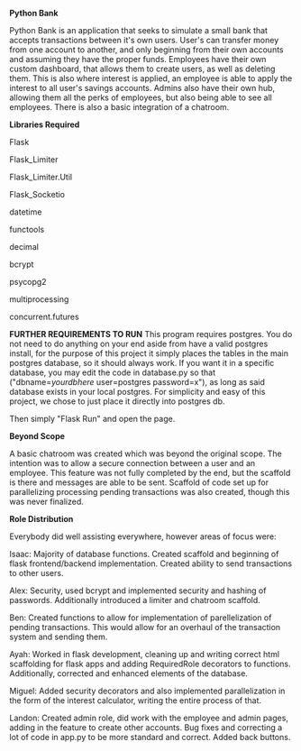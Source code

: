 ****Python Bank****

Python Bank is an application that seeks to simulate a small bank that accepts transactions between it's own users. User's can transfer money from one account to another, and only beginning from their own accounts and assuming they have the proper funds. Employees have their own custom dashboard, that allows them to create users, as well as deleting them. This is also where interest is applied, an employee is able to apply the interest to all user's savings accounts. Admins also have their own hub, allowing them all the perks of employees, but also being able to see all employees. There is also a basic integration of a chatroom.


**Libraries Required**

Flask

Flask_Limiter

Flask_Limiter.Util

Flask_Socketio

datetime

functools

decimal

bcrypt

psycopg2

multiprocessing

concurrent.futures

****FURTHER REQUIREMENTS TO RUN****
This program requires postgres. You do not need to do anything on your end aside from have a valid postgres install, for the purpose of this project it simply places the tables in the main postgres database, so it should always work. If you want it in a specific database, you may edit the code in database.py so that ("dbname=*yourdbhere* user=postgres password=x"), as long as said database exists in your local postgres. For simplicity and easy of this project, we chose to just place it directly into postgres db. 

Then simply "Flask Run" and open the page.

****Beyond Scope****


A basic chatroom was created which was beyond the original scope. The intention was to allow a secure connection between a user and an employee. This feature was not fully completed by the end, but the scaffold is there and messages are able to be sent. Scaffold of code set up for parallelizing processing pending transactions was also created, though this was never finalized. 


****Role Distribution****


Everybody did well assisting everywhere, however areas of focus were: 

Isaac: Majority of database functions. Created scaffold and beginning of flask frontend/backend implementation. Created ability to send transactions to other users. 

Alex: Security, used bcrypt and implemented security and hashing of passwords. Additionally introduced a limiter and chatroom scaffold. 

Ben: Created functions to allow for implementation of parellelization of pending transactions. This would allow for an overhaul of the transaction system and sending them.

Ayah: Worked in flask development, cleaning up and writing correct html scaffolding for flask apps and adding RequiredRole decorators to functions. Additionally, corrected and enhanced elements of the database.

Miguel: Added security decorators and also implemented parallelization in the form of the interest calculator, writing the entire process of that.

Landon: Created admin role, did work with the employee and admin pages, adding in the feature to create other accounts. Bug fixes and correcting a lot of code in app.py to be more standard and correct. Added back buttons.
